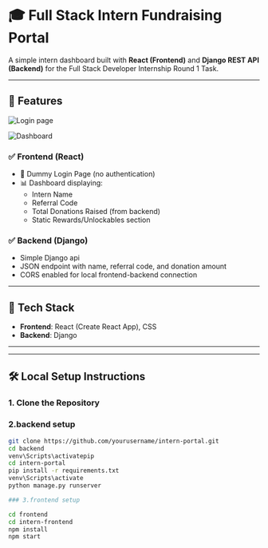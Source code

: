 # 🎓 Full Stack Intern Fundraising Portal

A simple intern dashboard built with **React (Frontend)** and **Django REST API (Backend)** for the Full Stack Developer Internship Round 1 Task.

---

## 🌟 Features

![Login page](https://i.postimg.cc/HkRN8VWf/Login.png)

![Dashboard](https://i.postimg.cc/RVX5hSHB/Dashboard.png)


### ✅ Frontend (React)
- 🔐 Dummy Login Page (no authentication)
- 📊 Dashboard displaying:
  - Intern Name
  - Referral Code 
  - Total Donations Raised (from backend)
  - Static Rewards/Unlockables section

### ✅ Backend (Django)
- Simple Django api
- JSON endpoint with name, referral code, and donation amount
- CORS enabled for local frontend-backend connection

---

## 🔧 Tech Stack

- **Frontend**: React (Create React App), CSS
- **Backend**: Django

---


---

## 🛠 Local Setup Instructions

### 1. Clone the Repository
### 2.backend setup


```bash
git clone https://github.com/yourusername/intern-portal.git
cd backend
venv\Scripts\activatepip
cd intern-portal
pip install -r requirements.txt
venv\Scripts\activate
python manage.py runserver

### 3.frontend setup

cd frontend
cd intern-frontend
npm install
npm start
